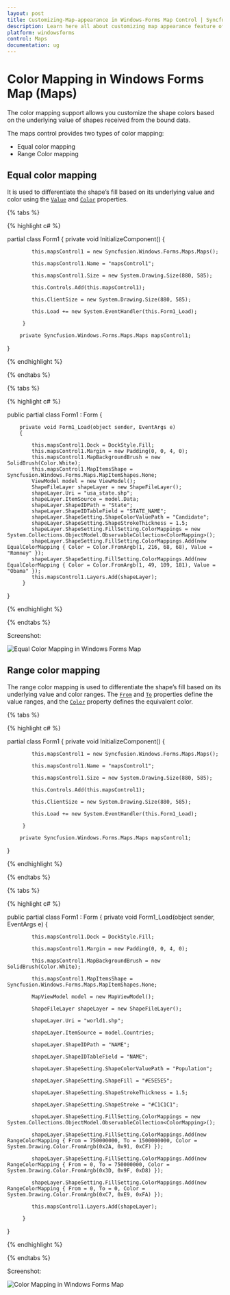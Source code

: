 ```yaml
---
layout: post
title: Customizing-Map-appearance in Windows-Forms Map Control | Syncfusion<sup>®</sup>
description: Learn here all about customizing map appearance feature of Syncfusion<sup>®</sup> Windows Forms Map (Maps) control and more.
platform: windowsforms
control: Maps
documentation: ug
---
```


# Color Mapping in Windows Forms Map (Maps)

The color mapping support allows you customize the shape colors based on the underlying value of shapes received from the bound data.

The maps control provides two types of color mapping:

* Equal color mapping
* Range Color mapping

## Equal color mapping

It is used to differentiate the shape’s fill based on its underlying value and color using the [`Value`](https://help.syncfusion.com/cr/windowsforms/Syncfusion.UI.Xaml.Maps.EqualColorMapping.html#Syncfusion_UI_Xaml_Maps_EqualColorMapping_Value) and [`Color`](https://help.syncfusion.com/cr/windowsforms/Syncfusion.UI.Xaml.Maps.ColorMapping.html#Syncfusion_UI_Xaml_Maps_ColorMapping_Color) properties.

{% tabs %}

{% highlight c# %}

partial class Form1
{
         private void InitializeComponent()
         {

            this.mapsControl1 = new Syncfusion.Windows.Forms.Maps.Maps();

            this.mapsControl1.Name = "mapsControl1";

            this.mapsControl1.Size = new System.Drawing.Size(880, 585); 

            this.Controls.Add(this.mapsControl1);  

            this.ClientSize = new System.Drawing.Size(880, 585);          

            this.Load += new System.EventHandler(this.Form1_Load);

         }

        private Syncfusion.Windows.Forms.Maps.Maps mapsControl1;

}  

{% endhighlight %}

{% endtabs %}

{% tabs %}

{% highlight c# %}

  public partial class Form1 : Form
{

        private void Form1_Load(object sender, EventArgs e)
        {

            this.mapsControl1.Dock = DockStyle.Fill;
            this.mapsControl1.Margin = new Padding(0, 0, 4, 0);
            this.mapsControl1.MapBackgroundBrush = new SolidBrush(Color.White);
            this.mapsControl1.MapItemsShape = Syncfusion.Windows.Forms.Maps.MapItemShapes.None;
            ViewModel model = new ViewModel();
            ShapeFileLayer shapeLayer = new ShapeFileLayer();
            shapeLayer.Uri = "usa_state.shp";
            shapeLayer.ItemSource = model.Data;
            shapeLayer.ShapeIDPath = "State";
            shapeLayer.ShapeIDTableField = "STATE_NAME";
            shapeLayer.ShapeSetting.ShapeColorValuePath = "Candidate";
            shapeLayer.ShapeSetting.ShapeStrokeThickness = 1.5;
            shapeLayer.ShapeSetting.FillSetting.ColorMappings = new System.Collections.ObjectModel.ObservableCollection<ColorMapping>();            
            shapeLayer.ShapeSetting.FillSetting.ColorMappings.Add(new EqualColorMapping { Color = Color.FromArgb(1, 216, 68, 68), Value = "Romney" });
            shapeLayer.ShapeSetting.FillSetting.ColorMappings.Add(new EqualColorMapping { Color = Color.FromArgb(1, 49, 109, 181), Value = "Obama" });
            this.mapsControl1.Layers.Add(shapeLayer);
         }
} 

{% endhighlight %}

{% endtabs %}

Screenshot:

![Equal Color Mapping in Windows Forms Map](Customizing-Map-appearance_images/customizing-map-appearance-with-equal-color-mapping.png)

## Range color mapping

The range color mapping is used to differentiate the shape’s fill based on its underlying value and color ranges. The [`From`](https://help.syncfusion.com/cr/windowsforms/Syncfusion.UI.Xaml.Maps.RangeColorMapping.html#Syncfusion_UI_Xaml_Maps_RangeColorMapping_From) and [`To`](https://help.syncfusion.com/cr/windowsforms/Syncfusion.UI.Xaml.Maps.RangeColorMapping.html#Syncfusion_UI_Xaml_Maps_RangeColorMapping_To) properties define the value ranges, and the [`Color`](https://help.syncfusion.com/cr/windowsforms/Syncfusion.UI.Xaml.Maps.ColorMapping.html#Syncfusion_UI_Xaml_Maps_ColorMapping_Color) property defines the equivalent color.

{% tabs %}

{% highlight c# %}

partial class Form1
{
         private void InitializeComponent()
         {

            this.mapsControl1 = new Syncfusion.Windows.Forms.Maps.Maps();

            this.mapsControl1.Name = "mapsControl1";

            this.mapsControl1.Size = new System.Drawing.Size(880, 585); 

            this.Controls.Add(this.mapsControl1);  

            this.ClientSize = new System.Drawing.Size(880, 585);          

            this.Load += new System.EventHandler(this.Form1_Load);

         }

        private Syncfusion.Windows.Forms.Maps.Maps mapsControl1;

}  

{% endhighlight %}

{% endtabs %}

{% tabs %}

{% highlight c# %}

public partial class Form1 : Form
{
        private void Form1_Load(object sender, EventArgs e)
        {

            this.mapsControl1.Dock = DockStyle.Fill;

            this.mapsControl1.Margin = new Padding(0, 0, 4, 0);

            this.mapsControl1.MapBackgroundBrush = new SolidBrush(Color.White);

            this.mapsControl1.MapItemsShape = Syncfusion.Windows.Forms.Maps.MapItemShapes.None;

            MapViewModel model = new MapViewModel();

            ShapeFileLayer shapeLayer = new ShapeFileLayer();

            shapeLayer.Uri = "world1.shp";

            shapeLayer.ItemSource = model.Countries;

            shapeLayer.ShapeIDPath = "NAME";

            shapeLayer.ShapeIDTableField = "NAME";

            shapeLayer.ShapeSetting.ShapeColorValuePath = "Population";

            shapeLayer.ShapeSetting.ShapeFill = "#E5E5E5";

            shapeLayer.ShapeSetting.ShapeStrokeThickness = 1.5;

            shapeLayer.ShapeSetting.ShapeStroke = "#C1C1C1";

            shapeLayer.ShapeSetting.FillSetting.ColorMappings = new System.Collections.ObjectModel.ObservableCollection<ColorMapping>();

            shapeLayer.ShapeSetting.FillSetting.ColorMappings.Add(new RangeColorMapping { From = 750000000, To = 1500000000, Color = System.Drawing.Color.FromArgb(0x2A, 0x91, 0xCF) });

            shapeLayer.ShapeSetting.FillSetting.ColorMappings.Add(new RangeColorMapping { From = 0, To = 750000000, Color = System.Drawing.Color.FromArgb(0x3D, 0x9F, 0xD8) });

            shapeLayer.ShapeSetting.FillSetting.ColorMappings.Add(new RangeColorMapping { From = 0, To = 0, Color = System.Drawing.Color.FromArgb(0xC7, 0xE9, 0xFA) });

            this.mapsControl1.Layers.Add(shapeLayer);

         }
}       

{% endhighlight %}

{% endtabs %}

Screenshot:

![Color Mapping in Windows Forms Map](Customizing-Map-appearance_images/Customizing-Map-appearance_img1.png)
